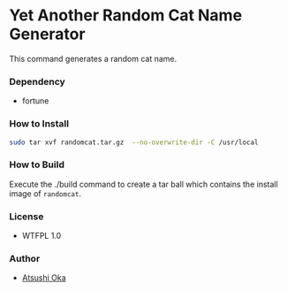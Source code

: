 Yet Another Random Cat Name Generator
=====================================

This command generates a random cat name.

### Dependency ###
- fortune
 
### How to Install ###

```sh
sudo tar xvf randomcat.tar.gz  --no-overwrite-dir -C /usr/local
```

### How to Build ###

Execute the ./build command to create a tar ball which contains the install
image of `randomcat`.


### License ###

- WTFPL 1.0

### Author ###

- [Atsushi Oka](https://github.com/a-oka-z)

